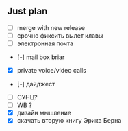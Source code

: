 ## Just plan
- [ ] merge with new release
- [ ] срочно фиксить вылет клавы
- [ ] электронная почта
- [-] mail box briar
- [x] private voice/video calls
- [-] дайджест
- [ ] СУНЦ?
- [ ] WB ?
- [x] дизайн мышление
- [x] скачать вторую книгу Эрика Берна
